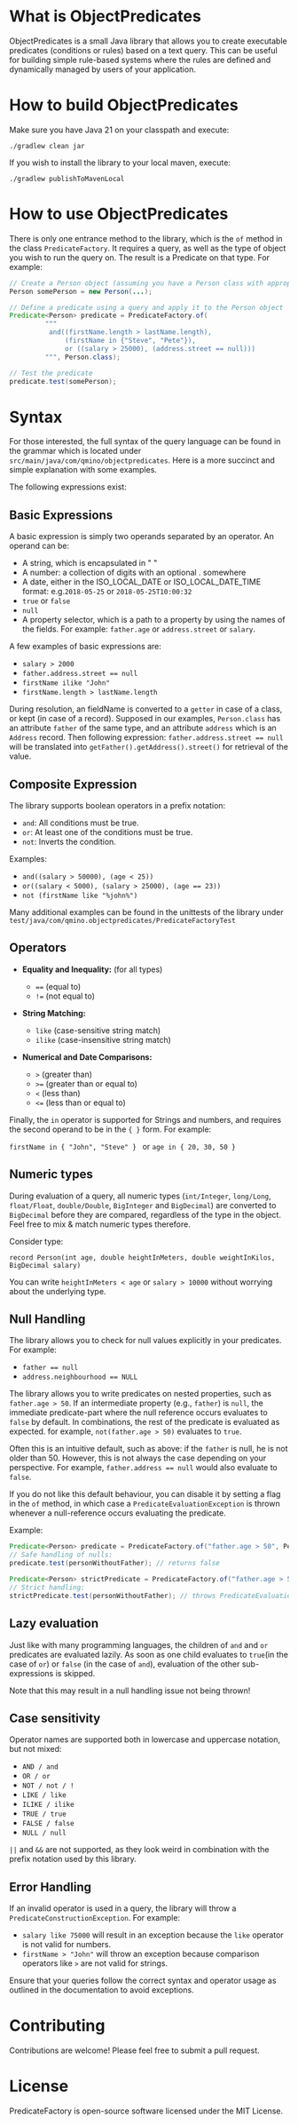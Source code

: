 # What is ObjectPredicates

ObjectPredicates is a small Java library that allows you to create executable predicates (conditions or rules) based on a text query. This can be useful for building simple rule-based systems where the rules are defined and dynamically managed by users of your application.

# How to build ObjectPredicates

Make sure you have Java 21 on your classpath and execute:

`./gradlew clean jar`

If you wish to install the library to your local maven, execute:

`./gradlew publishToMavenLocal`

# How to use ObjectPredicates

There is only one entrance method to the library, which is the `of` method in the class
`PredicateFactory`. It requires a query, as well as the type of object you wish to run
the query on. The result is a Predicate on that type. For example:

```java
// Create a Person object (assuming you have a Person class with appropriate fields)
Person somePerson = new Person(...);

// Define a predicate using a query and apply it to the Person object
Predicate<Person> predicate = PredicateFactory.of(
         """
          and((firstName.length > lastName.length), 
              (firstName in {"Steve", "Pete"}),
              or ((salary > 25000), (address.street == null)))
         """, Person.class);

// Test the predicate
predicate.test(somePerson);
```

# Syntax

For those interested, the full syntax of the query language can be found in the grammar which is located under `src/main/java/com/qmino/objectpredicates`. Here is a more succinct and simple explanation with some examples.

The following expressions exist:

## Basic Expressions

A basic expression is simply two operands separated by an operator. An operand can be:
- A string, which is encapsulated in " "
- A number: a collection of digits with an optional . somewhere
- A date, either in the ISO_LOCAL_DATE or ISO_LOCAL_DATE_TIME format: e.g.`2018-05-25` or `2018-05-25T10:00:32`
- `true` or `false`
- `null`
- A property selector, which is a path to a property by using the names of the fields. For example: `father.age` or `address.street` or `salary`.

A few examples of basic expressions are:

- ```salary > 2000```
- ```father.address.street == null```
- ```firstName ilike "John"```
- ```firstName.length > lastName.length```

During resolution, an fieldName is converted to a `getter` in case of a class, or kept (in case of a record). Supposed in our examples, `Person.class` has an attribute `father` of the same type, and an attribute `address` which is an `Address` record. Then following expression: ```father.address.street == null```
will be translated into ```getFather().getAddress().street()``` for retrieval of the value.

## Composite Expression

The library supports boolean operators in a prefix notation:

- `and`: All conditions must be true.
- `or`: At least one of the conditions must be true.
- `not`: Inverts the condition.

Examples:
- `and((salary > 50000), (age < 25))`
- `or((salary < 5000), (salary > 25000), (age == 23))`
- `not (firstName like "%john%")`

Many additional examples can be found in the unittests of the library under `test/java/com/qmino.objectpredicates/PredicateFactoryTest`

## Operators

- **Equality and Inequality:** (for all types)
    - `==` (equal to)
    - `!=` (not equal to)

- **String Matching:** 
    - `like` (case-sensitive string match)
    - `ilike` (case-insensitive string match)

- **Numerical and Date Comparisons:**
    - `>` (greater than)
    - `>=` (greater than or equal to)
    - `<` (less than)
    - `<=` (less than or equal to)

Finally, the `in` operator is supported for Strings and numbers, and requires the
second operand to be in the `{ }` form. For example:

```firstName in { "John", "Steve" } ``` or ```age in { 20, 30, 50 } ```

## Numeric types

During evaluation of a query, all numeric types (`int/Integer`, `long/Long`, `float/Float`, `double/Double`, `BigInteger` and `BigDecimal`) are converted to `BigDecimal` before they are compared, regardless of the type in the object. Feel free to mix & match numeric types therefore.

Consider type:

```record Person(int age, double heightInMeters, double weightInKilos, BigDecimal salary)```

You can write `heightInMeters < age` or `salary > 10000` without worrying about the underlying type.

## Null Handling

The library allows you to check for null values explicitly in your predicates. For example:

- ```father == null```
- ```address.neighbourhood == NULL```

The library allows you to write predicates on nested properties, such as `father.age > 50`. If an intermediate property (e.g., `father`) is `null`, the immediate predicate-part where the null reference occurs evaluates to `false` by default. In combinations, the rest of the predicate is evaluated as expected. for example, `not(father.age > 50)` evaluates to `true`. 

Often this is an intuitive default, such as above: if the `father` is null, he is not older than 50. However, this is not
always the case depending on your perspective. For example, ``father.address == null`` would also evaluate to `false`.

If you do not like this default behaviour, you can disable it by setting a flag in the `of` method, in which case a 
`PredicateEvaluationException` is thrown whenever a null-reference occurs evaluating the predicate.

Example:
```java
Predicate<Person> predicate = PredicateFactory.of("father.age > 50", Person.class);
// Safe handling of nulls:
predicate.test(personWithoutFather); // returns false

Predicate<Person> strictPredicate = PredicateFactory.of("father.age > 50", Person.class, false);
// Strict handling:
strictPredicate.test(personWithoutFather); // throws PredicateEvaluationException
```

## Lazy evaluation

Just like with many programming languages, the children of `and` and `or` predicates are evaluated lazily. As soon as
one child evaluates to `true`(in the case of `or`) or `false` (in the case of `and`), evaluation of the other sub-expressions 
is skipped. 

Note that this may result in a null handling issue not being thrown!

## Case sensitivity

Operator names are supported both in lowercase and uppercase notation, but not mixed:

- `AND / and`
- `OR / or`
- `NOT / not / !`
- `LIKE / like`
- `ILIKE / ilike`
- `TRUE / true`
- `FALSE / false`
- `NULL / null`

`||` and `&&` are not supported, as they look weird in combination with the prefix notation used by this library.  

## Error Handling

If an invalid operator is used in a query, the library will throw a `PredicateConstructionException`. For example:

- ```salary like 75000``` will result in an exception because the `like` operator is not valid for numbers.
- ```firstName > "John"``` will throw an exception because comparison operators like `>` are not valid for strings.

Ensure that your queries follow the correct syntax and operator usage as outlined in the documentation to avoid exceptions.


# Contributing

Contributions are welcome! Please feel free to submit a pull request.

# License

PredicateFactory is open-source software licensed under the MIT License.
